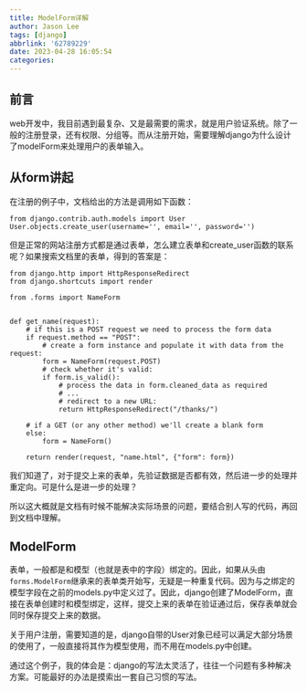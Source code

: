 ```yaml
---
title: ModelForm详解
author: Jason Lee
tags: [django]
abbrlink: '62789229'
date: 2023-04-28 16:05:54
categories:
---
```


## 前言

web开发中，我目前遇到最复杂、又是最需要的需求，就是用户验证系统。除了一般的注册登录，还有权限、分组等。而从注册开始，需要理解django为什么设计了modelForm来处理用户的表单输入。

## 从form讲起

在注册的例子中，文档给出的方法是调用如下函数：

```
from django.contrib.auth.models import User
User.objects.create_user(username='', email='', password='')
```

但是正常的网站注册方式都是通过表单，怎么建立表单和create_user函数的联系呢？如果搜索文档里的表单，得到的答案是：

```
from django.http import HttpResponseRedirect
from django.shortcuts import render

from .forms import NameForm


def get_name(request):
    # if this is a POST request we need to process the form data
    if request.method == "POST":
        # create a form instance and populate it with data from the request:
        form = NameForm(request.POST)
        # check whether it's valid:
        if form.is_valid():
            # process the data in form.cleaned_data as required
            # ...
            # redirect to a new URL:
            return HttpResponseRedirect("/thanks/")

    # if a GET (or any other method) we'll create a blank form
    else:
        form = NameForm()

    return render(request, "name.html", {"form": form})
```

我们知道了，对于提交上来的表单，先验证数据是否都有效，然后进一步的处理并重定向。可是什么是进一步的处理？

所以这大概就是文档有时候不能解决实际场景的问题，要结合别人写的代码，再回到文档中理解。


## ModelForm

表单，一般都是和模型（也就是表中的字段）绑定的。因此，如果从头由`forms.ModelForm`继承来的表单类开始写，无疑是一种重复代码。因为与之绑定的模型字段在之前的models.py中定义过了。因此，django创建了ModelForm，直接在表单创建时和模型绑定，这样，提交上来的表单在验证通过后，保存表单就会同时保存提交上来的数据。

关于用户注册，需要知道的是，django自带的User对象已经可以满足大部分场景的使用了，一般直接将其作为模型使用，而不用在models.py中创建。

通过这个例子，我的体会是：django的写法太灵活了，往往一个问题有多种解决方案。可能最好的办法是摸索出一套自己习惯的写法。

